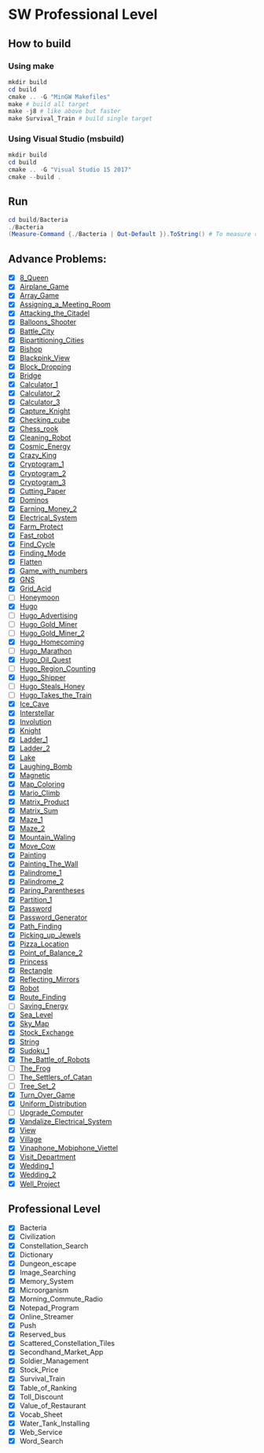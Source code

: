 # SW Professional Level

## How to build

### Using make

```ps1
mkdir build
cd build
cmake .. -G "MinGW Makefiles"
make # build all target
make -j8 # like above but faster
make Survival_Train # build single target
```

### Using Visual Studio (msbuild)

```ps1
mkdir build
cd build
cmake .. -G "Visual Studio 15 2017"
cmake --build .
```

## Run

```ps1
cd build/Bacteria
./Bacteria
(Measure-Command {./Bacteria | Out-Default }).ToString() # To measure run time
```

## Advance Problems:

- [x] [8_Queen](Advance/8_Queen/README.md)
- [x] [Airplane_Game](Advance/Airplane_Game/README.md)
- [x] [Array_Game](Advance/Array_Game/README.md)
- [x] [Assigning_a_Meeting_Room](Advance/Assigning_a_Meeting_Room/README.md)
- [x] [Attacking_the_Citadel](Advance/Attacking_the_Citadel/README.md)
- [x] [Balloons_Shooter](Advance/Balloons_Shooter/README.md)
- [x] [Battle_City](Advance/Battle_City/README.md)
- [x] [Bipartitioning_Cities](Advance/Bipartitioning_Cities/README.md)
- [x] [Bishop](Advance/Bishop/README.md)
- [x] [Blackpink_View](Advance/Blackpink_View/README.md)
- [x] [Block_Dropping](Advance/Block_Dropping/README.md)
- [x] [Bridge](Advance/Bridge/README.md)
- [x] [Calculator_1](Advance/Calculator_1/README.md)
- [x] [Calculator_2](Advance/Calculator_2/README.md)
- [x] [Calculator_3](Advance/Calculator_3/README.md)
- [x] [Capture_Knight](Advance/Capture_Knight/README.md)
- [x] [Checking_cube](Advance/Checking_cube/README.md)
- [x] [Chess_rook](Advance/Chess_rook/README.md)
- [x] [Cleaning_Robot](Advance/Cleaning_Robot/README.md)
- [x] [Cosmic_Energy](Advance/Cosmic_Energy/README.md)
- [x] [Crazy_King](Advance/Crazy_King/README.md)
- [x] [Cryptogram_1](Advance/Cryptogram_1/README.md)
- [x] [Cryptogram_2](Advance/Cryptogram_2/README.md)
- [x] [Cryptogram_3](Advance/Cryptogram_3/README.md)
- [x] [Cutting_Paper](Advance/Cutting_Paper/README.md)
- [x] [Dominos](Advance/Dominos/README.md)
- [x] [Earning_Money_2](Advance/Earning_Money_2/README.md)
- [x] [Electrical_System](Advance/Electrical_System/README.md)
- [x] [Farm_Protect](Advance/Farm_Protect/README.md)
- [x] [Fast_robot](Advance/Fast_robot/README.md)
- [x] [Find_Cycle](Advance/Find_Cycle/README.md)
- [x] [Finding_Mode](Advance/Finding_Mode/README.md)
- [x] [Flatten](Advance/Flatten/README.md)
- [x] [Game_with_numbers](Advance/Game_with_numbers/README.md)
- [x] [GNS](Advance/GNS/README.md)
- [x] [Grid_Acid](Advance/Grid_Acid/README.md)
- [ ] [Honeymoon](Advance/Honeymoon/README.md)
- [x] [Hugo](Advance/Hugo/README.md)
- [ ] [Hugo_Advertising](Advance/Hugo_Advertising/README.md)
- [ ] [Hugo_Gold_Miner](Advance/Hugo_Gold_Miner/README.md)
- [ ] [Hugo_Gold_Miner_2](Advance/Hugo_Gold_Miner_2/README.md)
- [x] [Hugo_Homecoming](Advance/Hugo_Homecoming/README.md)
- [ ] [Hugo_Marathon](Advance/Hugo_Marathon/README.md)
- [x] [Hugo_Oil_Quest](Advance/Hugo_Oil_Quest/README.md)
- [ ] [Hugo_Region_Counting](Advance/Hugo_Region_Counting/README.md)
- [x] [Hugo_Shipper](Advance/Hugo_Shipper/README.md)
- [ ] [Hugo_Steals_Honey](Advance/Hugo_Steals_Honey/README.md)
- [ ] [Hugo_Takes_the_Train](Advance/Hugo_Takes_the_Train/README.md)
- [x] [Ice_Cave](Advance/Ice_Cave/README.md)
- [x] [Interstellar](Advance/Interstellar/README.md)
- [x] [Involution](Advance/Involution/README.md)
- [x] [Knight](Advance/Knight/README.md)
- [x] [Ladder_1](Advance/Ladder_1/README.md)
- [x] [Ladder_2](Advance/Ladder_2/README.md)
- [x] [Lake](Advance/Lake/README.md)
- [x] [Laughing_Bomb](Advance/Laughing_Bomb/README.md)
- [x] [Magnetic](Advance/Magnetic/README.md)
- [x] [Map_Coloring](Advance/Map_Coloring/README.md)
- [x] [Mario_Climb](Advance/Mario_Climb/README.md)
- [x] [Matrix_Product](Advance/Matrix_Product/README.md)
- [x] [Matrix_Sum](Advance/Matrix_Sum/README.md)
- [x] [Maze_1](Advance/Maze_1/README.md)
- [x] [Maze_2](Advance/Maze_2/README.md)
- [x] [Mountain_Waling](Advance/Mountain_Walking/README.md)
- [x] [Move_Cow](Advance/Move_Cow/README.md)
- [x] [Painting](Advance/Painting/README.md)
- [x] [Painting_The_Wall](Advance/Painting_The_Wall/README.md)
- [x] [Palindrome_1](Advance/Palindrome_1/README.md)
- [x] [Palindrome_2](Advance/Palindrome_2/README.md)
- [x] [Paring_Parentheses](Advance/Paring_Parentheses/README.md)
- [x] [Partition_1](Advance/Partition_1/README.md)
- [x] [Password](Advance/Password/README.md)
- [x] [Password_Generator](Advance/Password_Generator/README.md)
- [x] [Path_Finding](Advance/Path_Finding/README.md)
- [x] [Picking_up_Jewels](Advance/Picking_up_Jewels/README.md)
- [x] [Pizza_Location](Advance/Pizza_Location/README.md)
- [x] [Point_of_Balance_2](Advance/Point_of_Balance_2/README.md)
- [x] [Princess](Advance/Princess/README.md)
- [x] [Rectangle](Advance/Rectangle/README.md)
- [x] [Reflecting_Mirrors](Advance/Reflecting_Mirrors/README.md)
- [x] [Robot](Advance/Robot/README.md)
- [x] [Route_Finding](Advance/Route_Finding/README.md)
- [ ] [Saving_Energy](Advance/Saving_Energy/README.md)
- [x] [Sea_Level](Advance/Sea_Level/README.md)
- [x] [Sky_Map](Advance/Sky_Map/README.md)
- [x] [Stock_Exchange](Advance/Stock_Exchange/README.md)
- [x] [String](Advance/String/README.md)
- [x] [Sudoku_1](Advance/Sudoku_1/README.md)
- [x] [The_Battle_of_Robots](Advance/The_Battle_of_Robots/README.md)
- [ ] [The_Frog](Advance/The_Frog/README.md)
- [ ] [The_Settlers_of_Catan](Advance/The_Settlers_of_Catan/README.md)
- [ ] [Tree_Set_2](Advance/Tree_Set_2/README.md)
- [x] [Turn_Over_Game](Advance/Turn_Over_Game/README.md)
- [x] [Uniform_Distribution](Advance/Uniform_Distribution/README.md)
- [ ] [Upgrade_Computer](Advance/Upgrade_Computer/README.md)
- [x] [Vandalize_Electrical_System](Advance/Vandalize_Electrical_System/README.md)
- [x] [View](Advance/View/README.md)
- [x] [Village](Advance/Village/README.md)
- [x] [Vinaphone_Mobiphone_Viettel](Advance/Vinaphone_Mobiphone_Viettel/README.md)
- [x] [Visit_Department](Advance/Visit_Department/README.md)
- [x] [Wedding_1](Advance/Wedding_1/README.md)
- [x] [Wedding_2](Advance/Wedding_2/README.)
- [x] [Well_Project](Advance/Well_Project/README.md)

## Professional Level

- [x] Bacteria
- [x] Civilization
- [x] Constellation_Search
- [x] Dictionary
- [x] Dungeon_escape
- [x] Image_Searching
- [x] Memory_System
- [x] Microorganism
- [x] Morning_Commute_Radio
- [x] Notepad_Program
- [x] Online_Streamer
- [x] Push
- [x] Reserved_bus
- [x] Scattered_Constellation_Tiles
- [x] Secondhand_Market_App
- [x] Soldier_Management
- [x] Stock_Price
- [x] Survival_Train
- [x] Table_of_Ranking
- [x] Toll_Discount
- [x] Value_of_Restaurant
- [x] Vocab_Sheet
- [x] Water_Tank_Installing
- [x] Web_Service
- [x] Word_Search
